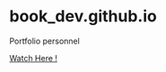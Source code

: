 # book_dev.github.io
Portfolio personnel

<a href='https://hobby974.github.io/book_dev.github.io/'>Watch Here !</a>
